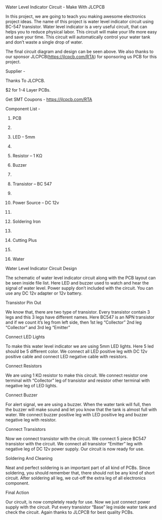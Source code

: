 Water Level Indicator Circuit - Make With JLCPCB


In this project, we are going to teach you making awesome electronics project ideas. The name of this project is water level indicator circuit using BC-547 transistor.
Water level indicator is a very useful circuit, that can helps you to reduce physical labor. This circuit will make your life more easy and save your time.
This circuit will automatically control your water tank and don’t waste a single drop of water.


The final circuit diagram and design can be seen above. We also thanks to our sponsor JLCPCB(https://jlcpcb.com/RTA) for sponsoring us PCB for this project.


Supplier -

Thanks To JLCPCB.

$2 for 1-4 Layer PCBs.

Get SMT Coupons - https://jlcpcb.com/RTA


Component List - 

1.	PCB
2.	
3.	LED – 5mm
4.	
5.	Resistor – 1 KΩ

7.	Buzzer
8.	
9.	Transistor – BC 547
10.	
11.	Power Source – DC 12v
12.	
13.	Soldering Iron
14.	
15.	Cutting Plus
16.	
17.	Water



Water Level Indicator Circuit Design

The schematic of water level indicator circuit along with the PCB layout can be seen inside file list. Here LED and buzzer used to watch and hear the signal of water level. Power supply don’t included with the circuit. You can use any DC 12v adapter or 12v battery.


Transistor Pin Out

We know that, there are two type of transistor. Every transistor contain 3 legs and this 3 legs have different names. Here BC547 is an NPN transistor and if we count it’s leg from left side, then 1st leg “Collector” 2nd leg “Collector” and 3rd leg “Emitter”


Connect LED Lights

To make this water level indicator we are using 5mm LED lights. Here 5 led should be 5 different color. We connect all LED positive leg with DC 12v positive cable and connect LED negative cable with resistors.


Connect Resistors

We are using 1 KΩ resistor to make this circuit. We connect resistor one terminal with “Collector” leg of transistor and resistor other terminal with negative leg of LED lights.


Connect Buzzer

For alert signal, we are using a buzzer. When the water tank will full, then the buzzer will make sound and let you know that the tank is almost full with water. We connect buzzer positive leg with LED positive leg and buzzer negative leg with resistor.


Connect Transistors

Now we connect transistor with the circuit. We connect 5 piece BC547 transistor with the circuit. We connect all transistor “Emitter” leg with negative leg of DC 12v power supply.
Our circuit is now ready for use.


Soldering And Cleaning

Neat and perfect soldering is an important part of all kind of PCBs. Since soldering, you should remember that, there should not be any kind of short circuit. After soldering all leg, we cut-off the extra leg of all electronics component.



Final Action

Our circuit, is now completely ready for use. Now we just connect power supply with the circuit.
Put every transistor “Base” leg inside water tank and check the circuit. Again thanks to JLCPCB for best quality PCBs.

